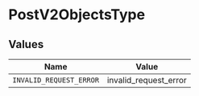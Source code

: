 # PostV2ObjectsType


## Values

| Name                    | Value                   |
| ----------------------- | ----------------------- |
| `INVALID_REQUEST_ERROR` | invalid_request_error   |